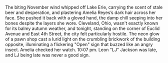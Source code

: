 The biting November wind whipped off Lake Erie, carrying the scent of stale beer and desperation, and plastering Amelia Reyes’s dark hair across her face.  She pushed it back with a gloved hand, the damp chill seeping into her bones despite the layers she wore.  Cleveland, Ohio, wasn't exactly known for its balmy autumn weather, and tonight, standing on the corner of Euclid Avenue and East 4th Street, the city felt particularly hostile. The neon glow of a pawn shop cast a lurid light on the crumbling brickwork of the building opposite, illuminating a flickering "Open" sign that buzzed like an angry insect.  Amelia checked her watch. 10:07 pm.  Leon "LJ" Jackson was late, and LJ being late was never a good sign.
